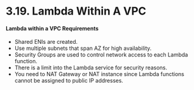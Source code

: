 # 3.19. Lambda Within A VPC

#### Lambda within a VPC Requirements

- Shared ENIs are created.
- Use multiple subnets that span AZ for high availability.
- Security Groups are used to control network access to each Lambda function.
- There is a limit into the Lambda service for security reasons.
- You need to NAT Gateway or NAT instance since Lambda functions cannot be assigned to public IP addresses.

